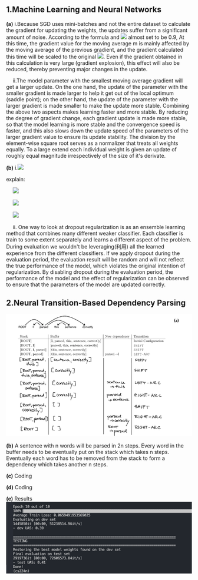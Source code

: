 ## 1.Machine Learning and Neural Networks

**(a)** i.Because SGD uses mini-batches and not the entire dataset to calculate the gradient for updating the weights, the updates suffer from a significant amount of noise. According to the formula and ![](https://latex.codecogs.com/png.image?\dpi{110}%20\beta_1) almost set to be 0.9, At this time, the gradient value for the moving average m is mainly affected by the moving average of the previous gradient, and the gradient calculated this time will be scaled to the original ![](https://latex.codecogs.com/png.image?\dpi{110}%201-\beta_1). Even if the gradient obtained in this calculation is very large (gradient explosion), this effect will also be reduced, thereby preventing major changes in the update. 

 &ensp;&ensp;&nbsp;ii.The model parameter with the smallest moving average gradient will get a larger update.
On the one hand, the update of the parameter with the smaller gradient is made larger to help it get out of the local optimum (saddle point); on the other hand, the update of the parameter with the larger gradient is made smaller to make the update more stable. Combining the above two aspects makes learning faster and more stable. By reducing the degree of gradient change, each gradient update is made more stable, so that the model learning is more stable and the convergence speed is faster, and this also slows down the update speed of the parameters of the larger gradient value to ensure its update stability. The division by the element-wise square root serves as a normalizer that treats all weights equally. To a large extend each individual weight is given an update of roughly equal magnitude irrespectively of the size of it's derivate.

**(b)** i.![](https://latex.codecogs.com/png.image?\dpi{110}%20\gamma%20=\frac{1}{1-p_{drop}})  

explain:

&ensp;&ensp;&nbsp;![](https://latex.codecogs.com/png.image?\dpi{110}%20\sum_i(1-p_{drop})h_i%20=%20(1-p_{drop})E[h])    

&ensp;&ensp;&nbsp;![](https://latex.codecogs.com/png.image?\dpi{110}%20\sum_i[h_{drop}]_i=\gamma%20\sum_i(1-p_{drop})h_i=\gamma(1-p_{drop})E[h]=E[h])

&ensp;&ensp;&nbsp;![](https://latex.codecogs.com/png.image?\dpi{110}%20\therefore%20\gamma%20=%20\frac{1}{1-p_{drop}})    

&ensp;&ensp;&nbsp;ii. One way to look at dropout regularization is as an ensemble learning method that combines many different weaker classifier. Each classifier is train to some extent separately and learns a different aspect of the problem. During evaluation we wouldn't be leveraging(利用) all the learned experience from the different classifiers. If we apply dropout during the evaluation period, the evaluation result will be random and will not reflect the true performance of the model, which violates the original intention of regularization. By disabling dropout during the evaluation period, the performance of the model and the effect of regularization can be observed to ensure that the parameters of the model are updated correctly.     

## 2.Neural Transition-Based Dependency Parsing

![](https://github.com/weiweia92/blog/blob/main/NLP/pic/Screen%20Shot%202021-07-14%20at%208.34.57%20PM.png)   

**(b)** A sentence with n words will be parsed in 2n steps. Every word in the buffer needs to be eventually put on the stack which takes n steps. Eventually each word has to be removed from the stack to form a dependency which takes another n steps.    

**(c)** Coding  

**(d)** Coding   

**(e)** Results    
![](https://github.com/weiweia92/blog/blob/main/NLP/pic/Screen%20Shot%202021-07-15%20at%204.55.43%20PM.png)
